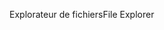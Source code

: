 <span data-ttu-id="c556b-101">Explorateur de fichiers</span><span class="sxs-lookup"><span data-stu-id="c556b-101">File Explorer</span></span>